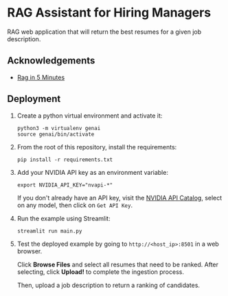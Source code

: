 # RAG Assistant for Hiring Managers

RAG web application that will return the best resumes for a given job description. 

## Acknowledgements

 - [Rag in 5 Minutes](https://github.com/NVIDIA/GenerativeAIExamples/tree/4e86d75c813bcc41d4e92e430019053920d08c94/community/5_mins_rag_no_gpu)

## Deployment

1. Create a python virtual environment and activate it:

   ```comsole
   python3 -m virtualenv genai
   source genai/bin/activate
   ```

1. From the root of this repository, install the requirements:

   ```console
   pip install -r requirements.txt
   ```

1. Add your NVIDIA API key as an environment variable:

   ```console
   export NVIDIA_API_KEY="nvapi-*"
   ```

   If you don't already have an API key, visit the [NVIDIA API Catalog](https://build.ngc.nvidia.com/explore/), select on any model, then click on `Get API Key`.

1. Run the example using Streamlit:

   ```console
   streamlit run main.py
   ```

1. Test the deployed example by going to `http://<host_ip>:8501` in a web browser.

   Click **Browse Files** and select all resumes that need to be ranked.
   After selecting, click **Upload!** to complete the ingestion process.

   Then, upload a job description to return a ranking of candidates.


